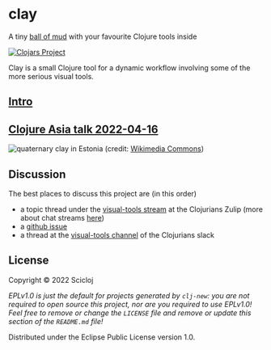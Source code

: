 # clay

A tiny [ball of mud](https://en.wikipedia.org/wiki/Big_ball_of_mud#In_relation_to_Lisp) with your favourite Clojure tools inside

[![Clojars Project](https://img.shields.io/clojars/v/org.scicloj/clay.svg)](https://clojars.org/org.scicloj/clay)

Clay is a small Clojure tool for a dynamic workflow involving some of the more serious visual tools.

## [Intro](https://scicloj.github.io/clay/)

## [Clojure Asia talk 2022-04-16](https://www.youtube.com/watch?v=gFNPtgAw36k)

![quaternary clay in Estonia](https://upload.wikimedia.org/wikipedia/commons/2/2c/Clay-ss-2005.jpg)
(credit: [Wikimedia Commons](https://commons.wikimedia.org/wiki/File:Clay-ss-2005.jpg))

## Discussion

The best places to discuss this project are (in this order)
* a topic thread under the [visual-tools stream](https://clojurians.zulipchat.com/#narrow/stream/313390-visual-tools) at the Clojurians Zulip (more about chat streams [here](https://scicloj.github.io/docs/community/chat/)) 
* a [github issue](https://github.com/scicloj/clay/issues)
* a thread at the [visual-tools channel](https://clojurians.slack.com/archives/C02V9TL2G3V) of the Clojurians slack

## License

Copyright © 2022 Scicloj

_EPLv1.0 is just the default for projects generated by `clj-new`: you are not_
_required to open source this project, nor are you required to use EPLv1.0!_
_Feel free to remove or change the `LICENSE` file and remove or update this_
_section of the `README.md` file!_

Distributed under the Eclipse Public License version 1.0.

